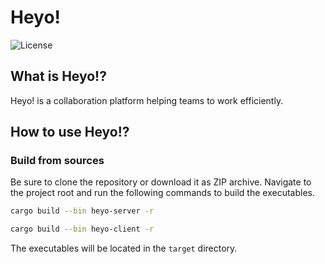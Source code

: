 # Heyo!
![License](https://img.shields.io/badge/License-GPLv3-blue.svg)

## What is Heyo!?
Heyo! is a collaboration platform helping teams to work efficiently.

## How to use Heyo!?
### Build from sources
Be sure to clone the repository or download it as ZIP archive. Navigate to the project root and run the following commands to build the executables.

```bash
cargo build --bin heyo-server -r
```
```bash
cargo build --bin heyo-client -r
```

The executables will be located in the `target` directory.